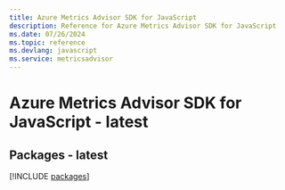 ```yaml
---
title: Azure Metrics Advisor SDK for JavaScript
description: Reference for Azure Metrics Advisor SDK for JavaScript
ms.date: 07/26/2024
ms.topic: reference
ms.devlang: javascript
ms.service: metricsadvisor
---
```

# Azure Metrics Advisor SDK for JavaScript - latest
## Packages - latest
[!INCLUDE [packages](metrics-advisor-index.md)]